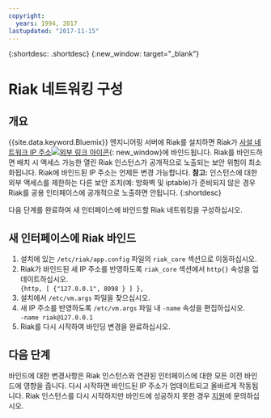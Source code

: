 ```yaml
---
copyright:
  years: 1994, 2017
lastupdated: "2017-11-15"
---
```

{:shortdesc: .shortdesc}
{:new_window: target="_blank"}

# Riak 네트워킹 구성

## 개요

{{site.data.keyword.Bluemix}} 엔지니어링 서버에 Riak를 설치하면 Riak가 [사설 네트워크 IP 주소![외부 링크 아이콘](../../icons/launch-glyph.svg "외부 링크 아이콘")](http://www.softlayer.com/about/datacenters/rack-architecture){: new_window}에 바인드됩니다. Riak를 바인드하면 배치 시 액세스 가능한 열린 Riak 인스턴스가 공개적으로 노출되는 보안 위험이 최소화됩니다. Riak에 바인드된 IP 주소는 언제든 변경 가능합니다. **참고:** 인스턴스에 대한 외부 액세스를 제한하는 다른 보안 조치(예: 방화벽 및 iptable)가 준비되지 않은 경우 Riak를 공용 인터페이스에 공개적으로 노출하면 안됩니다.
{:shortdesc}

다음 단계를 완료하여 새 인터페이스에 바인드할 Riak 네트워킹을 구성하십시오.

## 새 인터페이스에 Riak 바인드

1. 설치에 있는 `/etc/riak/app.config` 파일의 `riak_core` 섹션으로 이동하십시오.
2. Riak가 바인드된 새 IP 주소를 반영하도록 `riak_core` 섹션에서 `http{}` 속성을 업데이트하십시오.<br/>`{http, [ {"127.0.0.1", 8098 } ] },`
3. 설치에서 `/etc/vm.args` 파일을 찾으십시오.
4. 새 IP 주소를 반영하도록 `/etc/vm.args` 파일 내 `-name` 속성을 편집하십시오.<br/>`-name riak@127.0.0.1`
5. Riak를 다시 시작하여 바인딩 변경을 완료하십시오.

## 다음 단계

바인드에 대한 변경사항은 Riak 인스턴스와 연관된 인터페이스에 대한 모든 이전 바인드에 영향을 줍니다. 다시 시작하면 바인드된 IP 주소가 업데이트되고 올바르게 작동됩니다. Riak 인스턴스를 다시 시작하지만 바인드에 성공하지 못한 경우 [지원](/general/support.html)에 문의하십시오.
